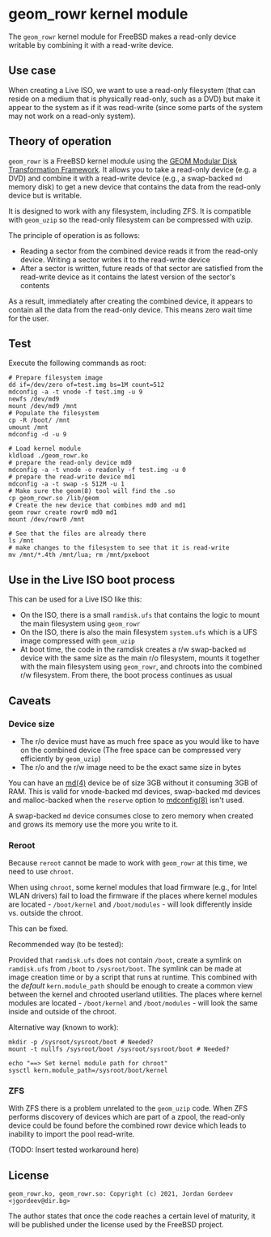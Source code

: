# geom_rowr kernel module

The `geom_rowr` kernel module for FreeBSD makes a read-only device writable by combining it with a read-write device.

## Use case

When creating a Live ISO, we want to use a read-only filesystem (that can reside on a medium that is physically read-only, such as a DVD) but make it appear to the system as if it was read-write (since some parts of the system may not work on a read-only system).

## Theory of operation

`geom_rowr` is a FreeBSD kernel module using the [GEOM Modular Disk Transformation Framework](https://docs.freebsd.org/en/books/handbook/geom.html). It allows you to take a read-only device (e.g. a DVD) and combine it with a read-write device (e.g., a swap-backed `md` memory disk) to get a new device that contains the data from the read-only device but is writable.

It is designed to work with any filesystem, including ZFS. It is compatible with `geom_uzip` so the read-only filesystem can be compressed with uzip.

The principle of operation is as follows:

* Reading a sector from the combined device reads it from the read-only device. Writing a sector writes it to the read-write device
* After a sector is written, future reads of that sector are satisfied from the read-write device as it contains the latest version of the sector's contents

As a result, immediately after creating the combined device, it appears to contain all the data from the read-only device. This means zero wait time for the user.

## Test

Execute the following commands as root:

```
# Prepare filesystem image
dd if=/dev/zero of=test.img bs=1M count=512
mdconfig -a -t vnode -f test.img -u 9
newfs /dev/md9
mount /dev/md9 /mnt
# Populate the filesystem
cp -R /boot/ /mnt
umount /mnt
mdconfig -d -u 9

# Load kernel module
kldload ./geom_rowr.ko
# prepare the read-only device md0 
mdconfig -a -t vnode -o readonly -f test.img -u 0
# prepare the read-write device md1
mdconfig -a -t swap -s 512M -u 1
# Make sure the geom(8) tool will find the .so
cp geom_rowr.so /lib/geom
# Create the new device that combines md0 and md1
geom rowr create rowr0 md0 md1
mount /dev/rowr0 /mnt

# See that the files are already there
ls /mnt
# make changes to the filesystem to see that it is read-write
mv /mnt/*.4th /mnt/lua; rm /mnt/pxeboot
```

## Use in the Live ISO boot process

This can be used for a Live ISO like this:

* On the ISO, there is a small `ramdisk.ufs` that contains the logic to mount the main filesystem using `geom_rowr`
* On the ISO, there is also the main filesystem `system.ufs` which is a UFS image compressed with `geom_uzip`
* At boot time, the code in the ramdisk creates a r/w swap-backed `md` device with the same size as the main r/o filesystem, mounts it together with the main filesystem using `geom_rowr`, and chroots into the combined r/w filesystem. From there, the boot process continues as usual

## Caveats

### Device size

* The r/o device must have as much free space as you would like to have on the combined device (The free space can be compressed very efficiently by `geom_uzip`)
* The r/o and the r/w image need to be the exact same size in bytes

You can have an [md(4)](https://www.freebsd.org/cgi/man.cgi?md%284%29) device be of size 3GB without it consuming 3GB of RAM.
This is valid for vnode-backed md devices, swap-backed md devices and malloc-backed when the `reserve` option to [mdconfig(8)](https://www.freebsd.org/cgi/man.cgi?mdconfig(8)) isn't used.

A swap-backed `md` device consumes close to zero memory when created and grows its memory use the more you write to it.

### Reroot

Because `reroot` cannot be made to work with `geom_rowr` at this time, we need to use `chroot`. 

When using `chroot`, some kernel modules that load firmware (e.g., for Intel WLAN drivers) fail to load the firmware if the places where kernel modules are located - `/boot/kernel` and `/boot/modules` - will look differently inside vs. outside the chroot.

This can be fixed.

Recommended way (to be tested):

Provided that `ramdisk.ufs` does not contain `/boot`, create a symlink on `ramdisk.ufs` from `/boot` to `/sysroot/boot`. The symlink can be made at image creation time or by a script that runs at runtime. This combined with the *default* `kern.module_path` should be enough to create a common view between the kernel and chrooted userland utilities. The places where kernel modules are located - `/boot/kernel` and `/boot/modules` - will look the same inside and outside of the chroot.

Alternative way (known to work):

```
mkdir -p /sysroot/sysroot/boot # Needed?
mount -t nullfs /sysroot/boot /sysroot/sysroot/boot # Needed?

echo "==> Set kernel module path for chroot"
sysctl kern.module_path=/sysroot/boot/kernel
```

### ZFS

With ZFS there is a problem unrelated to the `geom_uzip` code. When ZFS performs discovery of devices which are part of a zpool, the read-only device could be found before the combined rowr device which leads to inability to import the pool read-write.

(TODO: Insert tested workaround here)

## License

```
geom_rowr.ko, geom_rowr.so: Copyright (c) 2021, Jordan Gordeev <jgordeev@dir.bg>
```

The author states that once the code reaches a certain level of maturity, it will be published under the license used by the FreeBSD project.
